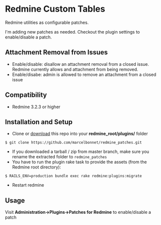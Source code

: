 Redmine Custom Tables
==================

Redmine utilities as configurable patches.

I'm adding new patches as needed. Checkout the plugin settings to enable/disable a patch.

Attachment Removal from Issues
-------------
* Enable/disable: disallow an attachment removal from a closed issue. Redmine currently allows and attachment from being removed.
* Enable/disabe: admin is allowed to remove an attachment from a closed issue


Compatibility
-------------
* Redmine 3.2.3 or higher

Installation and Setup
----------------------

* Clone or [download](https://github.com/marcelbonnet/redmine_patches/archive/master.zip) this repo into your **redmine_root/plugins/** folder

```
$ git clone https://github.com/marcelbonnet/redmine_patches.git
```
* If you downloaded a tarball / zip from master branch, make sure you rename the extracted folder to `redmine_patches`
* You have to run the plugin rake task to provide the assets (from the Redmine root directory):
```
$ RAILS_ENV=production bundle exec rake redmine:plugins:migrate
```
* Restart redmine

Usage
----------------------
Visit **Administration->Plugins->Patches for Redmine** to enable/disable a patch